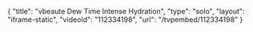 {
    "title": "vbeaute Dew Time Intense Hydration",
    "type": "solo",
    "layout": "iframe-static",
    "videoId": "112334198",
    "url": "\/tvpembed\/112334198"
}